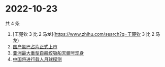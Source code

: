 # 2022-10-23

共 4 条

<!-- BEGIN ZHIHUSEARCH -->
<!-- 最后更新时间 Sun Oct 23 2022 17:12:04 GMT+0800 (China Standard Time) -->
1. [王楚钦 3 比 2 马龙](https://www.zhihu.com/search?q=王楚钦 3 比 2 马龙)
1. [国产氯巴占片正式上市](https://www.zhihu.com/search?q=国产氯巴占片正式上市)
1. [亚洲最大重型自航绞吸船天鲲号现身](https://www.zhihu.com/search?q=亚洲最大重型自航绞吸船天鲲号现身)
1. [中国将进行载人月球探测](https://www.zhihu.com/search?q=中国将进行载人月球探测)
<!-- END ZHIHUSEARCH -->
